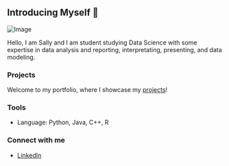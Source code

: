 ## Introducing Myself 👋

![Image](https://github.com/1sallyb/assets/blob/main/Beige%20Simple%20Elegant%20Personal%20LinkedIn%20Banner.png)

Hello, I am Sally and I am student studying Data Science with some expertise in data analysis and reporting, interpretating, presenting, and data modeling.


### Projects
Welcome to my portfolio, where I showcase my [projects](https://github.com/1sallyb/1sallyb.github.io)!

### Tools
- Language: Python, Java, C++, R

### Connect with me
- [LinkedIn](https://www.linkedin.com/in/sallybrumage/)
